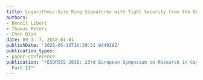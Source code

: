 ```yaml
---
title: Logarithmic-Size Ring Signatures with Tight Security from the DDH Assumption
authors:
- Benoît Libert
- Thomas Peters
- Chen Qian
date: 09 3--7, 2018-01-01
publishDate: '2025-05-18T16:29:51.944928Z'
publication_types:
- paper-conference
publication: '*ESORICS 2018: 23rd European Symposium on Research in Computer Security,
  Part II*'
---
```

